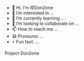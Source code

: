 - 👋 Hi, I’m @Don2one
- 👀 I’m interested in ...
- 🌱 I’m currently learning ...
- 💞️ I’m looking to collaborate on ...
- 📫 How to reach me ...
- 😄 Pronouns: ...
- ⚡ Fun fact: ...

<!---
Don2one/Don2one is a ✨ special ✨ repository because its `README.md` (this file) appears on your GitHub profile.
You can click the Preview link to take a look at your changes.
--->
Project Don2one 
